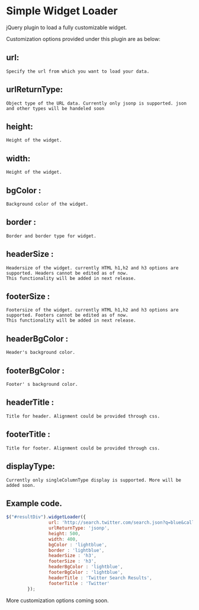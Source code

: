 Simple Widget Loader
======

jQuery plugin to load a fully customizable widget.

Customization options provided under this plugin are as below:

url:
--------------
	Specify the url from which you want to load your data.

urlReturnType: 
--------------
	Object type of the URL data. Currently only jsonp is supported. json and other types will be handeled soon
	
height: 
--------------
	Height of the widget.
	
width: 
--------------
	Height of the widget.
	
bgColor : 
--------------
	Background color of the widget.
	
border : 
--------------
	Border and border type for widget.
	
headerSize :
-------------- 
	Headersize of the widget. currently HTML h1,h2 and h3 options are supported. Headers cannot be edited as of now.
	This functionality will be added in next release.
	
footerSize :
-------------- 
	Footersize of the widget. currently HTML h1,h2 and h3 options are supported. Footers cannot be edited as of now.
	This functionality will be added in next release.
	
headerBgColor : 
--------------
	Header's background color.
	
footerBgColor : 
--------------
	Footer' s background color.
	
headerTitle : 
--------------
	Title for header. Alignment could be provided through css.
	
footerTitle : 
--------------
	Title for footer. Alignment could be provided through css.
	
displayType: 
--------------
	Currently only singleColumnType display is supported. More will be added soon.
	
	
Example code.
--------------
```javascript
$("#resultDiv").widgetLoader({
				url: 'http://search.twitter.com/search.json?q=blue&callback=processData',
				urlReturnType: 'jsonp', 
				height: 500,
				width: 400,
				bgColor : 'lightblue',
				border : 'lightblue',
				headerSize : 'h3',
				footerSize : 'h3',		
				headerBgColor : 'lightblue',
				footerBgColor : 'lightblue',
				headerTitle : 'Twitter Search Results',
				footerTitle : 'Twitter'
		});
```
		
		

More customization options coming soon.

